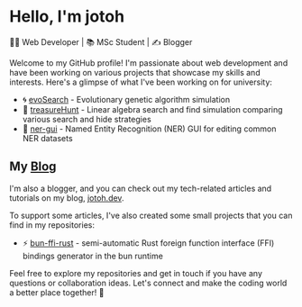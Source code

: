 # Hello, I'm jotoh

👨‍💻 Web Developer | 📚 MSc Student | ✍️ Blogger

Welcome to my GitHub profile!
I'm passionate about web development and have been working on various projects that showcase my skills and interests.
Here's a glimpse of what I've been working on for university:

- 🌀 [evoSearch](https://github.com/jotoh98/evoSearch) - Evolutionary genetic algorithm simulation 
- 🎯 [treasureHunt](https://github.com/jotoh98/treasureHunt) - Linear algebra search and find simulation comparing various search and hide strategies
- 📰 [ner-gui](https://github.com/jotoh98/ner-gui) - Named Entity Recognition (NER) GUI for editing common NER datasets

## My [Blog](https://jotoh.dev)

I'm also a blogger, and you can check out my tech-related articles and tutorials on my blog, [jotoh.dev](https://jotoh.dev).

To support some articles, I've also created some small projects that you can find in my repositories:

- ⚡️ [bun-ffi-rust](https://github.com/jotoh98/bun-ffi-rust) - semi-automatic Rust foreign function interface (FFI) bindings generator in the bun runtime

Feel free to explore my repositories and get in touch if you have any questions or collaboration ideas.
Let's connect and make the coding world a better place together! 🚀

